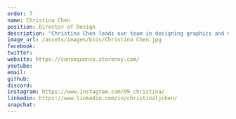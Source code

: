 ```yaml
---
order: 7
name: Christina Chen
position: Director of Design
description: "Christina Chen leads our team in designing graphics and maintaining brand identity. Alongside Isabel, she helps present HAX in the most visually appealing and engaging way for others. In September 2019, Christina will begin studying Digital Media at York University in the Toronto, Canada area. She hopes to pursue a career in UI design or VFX development. Christina also runs a small business, Consequence Clothing, where she is currently working on using sustainable fabrics for the next drop!"
image_url: /assets/images/bios/Christina Chen.jpg
facebook: 
twitter: 
website: https://consequence.storenvy.com/
youtube: 
email: 
github: 
discord: 
instagram: https://www.instagram.com/99_christina/
linkedin: https://www.linkedin.com/in/christinaljchen/
snapchat: 
---
```

